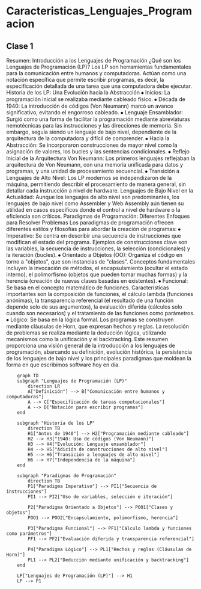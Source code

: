 # Caracteristicas_Lenguajes_Programacion
## Clase 1
Resumen: Introducción a los Lenguajes de Programación
¿Qué son los Lenguajes de Programación (LP)?
Los LP son herramientas fundamentales para la comunicación entre humanos y computadoras. Actúan como una notación específica que permite escribir programas, es decir, la especificación detallada de una tarea que una computadora debe ejecutar.
Historia de los LP: Una Evolución hacia la Abstracción
⦁	Inicios: La programación inicial se realizaba mediante cableado físico.
⦁	Década de 1940: La introducción de códigos (Von Neumann) marcó un avance significativo, evitando el engorroso cableado.
⦁	Lenguaje Ensamblador: Surgió como una forma de facilitar la programación mediante abreviaturas nemotécnicas para las instrucciones y las direcciones de memoria. Sin embargo, seguía siendo un lenguaje de bajo nivel, dependiente de la arquitectura de la computadora y difícil de comprender.
⦁	Hacia la Abstracción: Se incorporaron construcciones de mayor nivel como la asignación de valores, los bucles y las sentencias condicionales.
⦁	Reflejo Inicial de la Arquitectura Von Neumann: Los primeros lenguajes reflejaban la arquitectura de Von Neumann, con una memoria unificada para datos y programas, y una unidad de procesamiento secuencial.
⦁	Transición a Lenguajes de Alto Nivel: Los LP modernos se independizaron de la máquina, permitiendo describir el procesamiento de manera general, sin detallar cada instrucción a nivel de hardware.
Lenguajes de Bajo Nivel en la Actualidad:
Aunque los lenguajes de alto nivel son predominantes, los lenguajes de bajo nivel como Assembler y Web Assembly aún tienen su utilidad en casos específicos donde el control a nivel de hardware o la eficiencia son críticos.
Paradigmas de Programación: Diferentes Enfoques para Resolver Problemas
Los paradigmas de programación ofrecen diferentes estilos y filosofías para abordar la creación de programas:
⦁	Imperativo: Se centra en describir una secuencia de instrucciones que modifican el estado del programa. Ejemplos de construcciones clave son las variables, la secuencia de instrucciones, la selección (condicionales) y la iteración (bucles).
⦁	Orientado a Objetos (OO): Organiza el código en torno a "objetos", que son instancias de "clases". Conceptos fundamentales incluyen la invocación de métodos, el encapsulamiento (ocultar el estado interno), el polimorfismo (objetos que pueden tomar muchas formas) y la herencia (creación de nuevas clases basadas en existentes).
⦁	Funcional: Se basa en el concepto matemático de funciones. Características importantes son la composición de funciones, el cálculo lambda (funciones anónimas), la transparencia referencial (el resultado de una función depende solo de sus argumentos), la evaluación diferida (cálculos solo cuando son necesarios) y el tratamiento de las funciones como parámetros.
⦁	Lógico: Se basa en la lógica formal. Los programas se construyen mediante cláusulas de Horn, que expresan hechos y reglas. La resolución de problemas se realiza mediante la deducción lógica, utilizando mecanismos como la unificación y el backtracking.
Este resumen proporciona una visión general de la introducción a los lenguajes de programación, abarcando su definición, evolución histórica, la persistencia de los lenguajes de bajo nivel y los principales paradigmas que moldean la forma en que escribimos software hoy en día.

```mermaid
    graph TD
    subgraph "Lenguajes de Programación (LP)"
        direction LR
        A["Definición"] --> B["Comunicación entre humanos y computadoras"]
        A --> C["Especificación de tareas computacionales"]
        A --> D["Notación para escribir programas"]
    end

    subgraph "Historia de los LP"
        direction TB
        H1["Antes de 1940"] --> H2["Programación mediante cableado"]
        H2 --> H3["1940: Uso de códigos (Von Neumann)"]
        H3 --> H4["Evolución: Lenguaje ensamblador"]
        H4 --> H5["Adición de construcciones de alto nivel"]
        H5 --> H6["Transición a lenguajes de alto nivel"]
        H6 --> H7["Independencia de la máquina"]
    end

    subgraph "Paradigmas de Programación"
        direction TB
        P1["Paradigma Imperativo"] --> PI1["Secuencia de instrucciones"]
        PI1 --> PI2["Uso de variables, selección e iteración"]

        P2["Paradigma Orientado a Objetos"] --> POO1["Clases y objetos"]
        POO1 --> POO2["Encapsulamiento, polimorfismo, herencia"]

        P3["Paradigma Funcional"] --> PF1["Cálculo lambda y funciones como parámetros"]
        PF1 --> PF2["Evaluación diferida y transparencia referencial"]

        P4["Paradigma Lógico"] --> PL1["Hechos y reglas (Cláusulas de Horn)"]
        PL1 --> PL2["Deducción mediante unificación y backtracking"]
    end

    LP["Lenguajes de Programación (LP)"] --> H1
    LP --> P1
```
